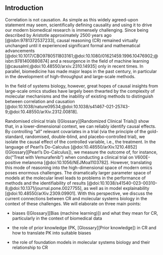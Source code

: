 ## Introduction

Correlation is not causation.
As simple as this widely agreed-upon statement may seem, scientifically defining causality and using it to drive our modern biomedical research is immensely challenging.
Since being described by Aristotle approximately 2500 years ago [@isbn:9781372537233], causal reasoning (CR) remained virtually unchanged until it experienced significant formal and mathematical advancements [@doi:10.1017/CBO9780511803161;@doi:10.1080/01621459.1996.10476902;@isbn:9781400880874] and a resurgence in the field of machine learning [@causalml;@doi:10.48550/arxiv.2310.14935] only in recent times.
In parallel, biomedicine has made major leaps in the past century, in particular in the development of high-throughput and large-scale methods.

In the field of systems biology, however, great hopes of causal insights from large-scale omics studies have largely been thwarted by the complexity of molecular mechanisms and the inability of existing methods to distinguish between correlation and causation [@doi:10.1038/nature09534;@doi:10.1038/s41467-021-25743-9;@doi:10.48550/arXiv.2312.00818].

Randomised clinical trials ([Glossary][Randomized Clinical Trials]) show that, in a lower-dimensional context, we can reliably identify causal effects.
By controlling “all” relevant covariates in a trial (via the principle of the gold-standard, randomised, double-blind, and placebo-controlled trial), we isolate the causal effect of the controlled variable, i.e., the treatment.
In the language of Pearl’s Do-Calculus [@doi:10.48550/arXiv.1210.4852] ([Glossary][Pearl’s Do-Calculus]), we measure the outcome of, for instance, do(“Treat with Vemurafenib”) when conducting a clinical trial on V600E-positive melanoma [@doi:10.1056/NEJMoa1103782].
However, translating this mode of reasoning into the high-dimensional space of modern omics poses enormous challenges.
The dramatically larger parameter space of models at the molecular level leads to problems in the performance of methods and the identifiability of results [@doi:10.1038/s41540-023-00310-8;@doi:10.1371/journal.pone.0027755], as well as in model explainability [@doi:10.48550/arXiv.2309.09901].
With this perspective, we discuss the current connections between CR and molecular systems biology in the context of these challenges.
We will elaborate on three main points:

- biases ([Glossary][Bias (machine learning)]) and what they mean for CR, particularly in the context of biomedical data

- the role of prior knowledge (PK, [Glossary][Prior knowledge]) in CR and how to translate PK into suitable biases

- the role of foundation models in molecular systems biology and their relationship to CR